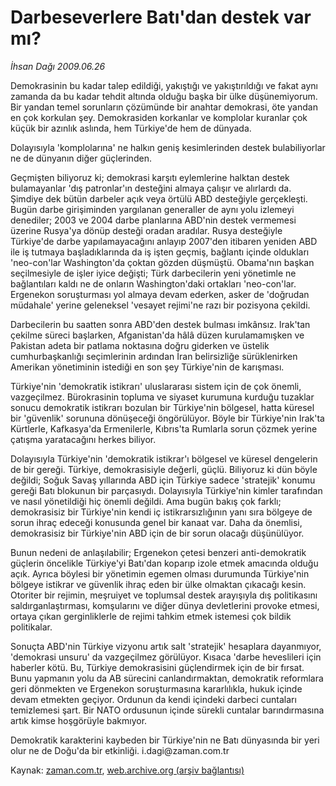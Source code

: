 # Darbeseverlere Batı'dan destek var mı?

*İhsan Dağı 2009.06.26*

<tr><td class="metin" colspan="2" style="padding-top: 20px; padding-left: 5px; padding-right: 10px;">Demokrasinin bu kadar talep edildiği, yakıştığı ve yakıştırıldığı ve fakat aynı zamanda da bu kadar tehdit altında olduğu başka bir ülke düşünemiyorum. Bir yandan temel sorunların çözümünde bir anahtar demokrasi, öte yandan en çok korkulan şey. Demokrasiden korkanlar ve komplolar kuranlar çok küçük bir azınlık aslında, hem Türkiye'de hem de dünyada.</td></tr><tr><td class="metin" colspan="2" style="padding-top: 20px; padding-left: 5px; padding-right: 10px;"><p> Dolayısıyla 'komplolarına' ne halkın geniş kesimlerinden destek bulabiliyorlar ne de dünyanın diğer güçlerinden.
<p>Geçmişten biliyoruz ki; demokrasi karşıtı eylemlerine halktan destek bulamayanlar 'dış patronlar'ın desteğini almaya çalışır ve alırlardı da. Şimdiye dek bütün darbeler açık veya örtülü ABD desteğiyle gerçekleşti. Bugün darbe girişiminden yargılanan generaller de aynı yolu izlemeyi denediler; 2003 ve 2004 darbe planlarına ABD'nin destek vermemesi üzerine Rusya'ya dönüp desteği oradan aradılar. Rusya desteğiyle Türkiye'de darbe yapılamayacağını anlayıp 2007'den itibaren yeniden ABD ile iş tutmaya başladıklarında da iş işten geçmiş, bağlantı içinde oldukları 'neo-con'lar Washington'da çoktan gözden düşmüştü. Obama'nın başkan seçilmesiyle de işler iyice değişti; Türk darbecilerin yeni yönetimle ne bağlantıları kaldı ne de onların Washington'daki ortakları 'neo-con'lar. Ergenekon soruşturması yol almaya devam ederken, asker de 'doğrudan müdahale' yerine geleneksel 'vesayet rejimi'ne razı bir pozisyona çekildi. 
<p>Darbecilerin bu saatten sonra ABD'den destek bulması imkânsız. Irak'tan çekilme süreci başlarken, Afganistan'da hâlâ düzen kurulamamışken ve Pakistan adeta bir patlama noktasına doğru giderken ve üstelik cumhurbaşkanlığı seçimlerinin ardından İran belirsizliğe sürüklenirken Amerikan yönetiminin istediği en son şey Türkiye'nin de karışması.
<p>Türkiye'nin 'demokratik istikrarı' uluslararası sistem için de çok önemli, vazgeçilmez. Bürokrasinin topluma ve siyaset kurumuna kurduğu tuzaklar sonucu demokratik istikrarı bozulan bir Türkiye'nin bölgesel, hatta küresel bir 'güvenlik' sorununa dönüşeceği öngörülüyor. Böyle bir Türkiye'nin Irak'ta Kürtlerle, Kafkasya'da Ermenilerle, Kıbrıs'ta Rumlarla sorun çözmek yerine çatışma yaratacağını herkes biliyor.
<p>Dolayısıyla Türkiye'nin 'demokratik istikrar'ı bölgesel ve küresel dengelerin de bir gereği. Türkiye, demokrasisiyle değerli, güçlü. Biliyoruz ki dün böyle değildi; Soğuk Savaş yıllarında ABD için Türkiye sadece 'stratejik' konumu gereği Batı blokunun bir parçasıydı. Dolayısıyla Türkiye'nin kimler tarafından ve nasıl yönetildiği hiç önemli değildi. Ama bugün bakış çok farklı; demokrasisiz bir Türkiye'nin kendi iç istikrarsızlığının yanı sıra bölgeye de sorun ihraç edeceği konusunda genel bir kanaat var. Daha da önemlisi, demokrasisiz bir Türkiye'nin ABD için de bir sorun olacağı düşünülüyor.
<p>Bunun nedeni de anlaşılabilir; Ergenekon çetesi benzeri anti-demokratik güçlerin öncelikle Türkiye'yi Batı'dan koparıp izole etmek amacında olduğu açık. Ayrıca böylesi bir yönetimin egemen olması durumunda Türkiye'nin bölgeye istikrar ve güvenlik ihraç eden bir ülke olmaktan çıkacağı kesin. Otoriter bir rejimin, meşruiyet ve toplumsal destek arayışıyla dış politikasını saldırganlaştırması, komşularını ve diğer dünya devletlerini provoke etmesi, ortaya çıkan gerginliklerle de rejimi tahkim etmek istemesi çok bildik politikalar.
<p>Sonuçta ABD'nin Türkiye vizyonu artık salt 'stratejik' hesaplara dayanmıyor, 'demokrasi unsuru' da vazgeçilmez görülüyor. Kısaca 'darbe heveslileri için haberler kötü. Bu, Türkiye demokrasisini güçlendirmek için de bir fırsat. Bunu yapmanın yolu da AB sürecini canlandırmaktan, demokratik reformlara geri dönmekten ve Ergenekon soruşturmasına kararlılıkla, hukuk içinde devam etmekten geçiyor. Ordunun da kendi içindeki darbeci cuntaları temizlemesi şart. Bir NATO ordusunun içinde sürekli cuntalar barındırmasına artık kimse hoşgörüyle bakmıyor.
<p>Demokratik karakterini kaybeden bir Türkiye'nin ne Batı dünyasında bir yeri olur ne de Doğu'da bir etkinliği. i.dagi@zaman.com.tr<br/></p></p></p></p></p></p></p></p></td></tr>

Kaynak: [zaman.com.tr](http://zaman.com.tr/yazar.do?yazino=862977), [web.archive.org (arşiv bağlantısı)](http://web.archive.org/web/20090704235345/http://www.zaman.com.tr:80/yazar.do?yazino=862977)
